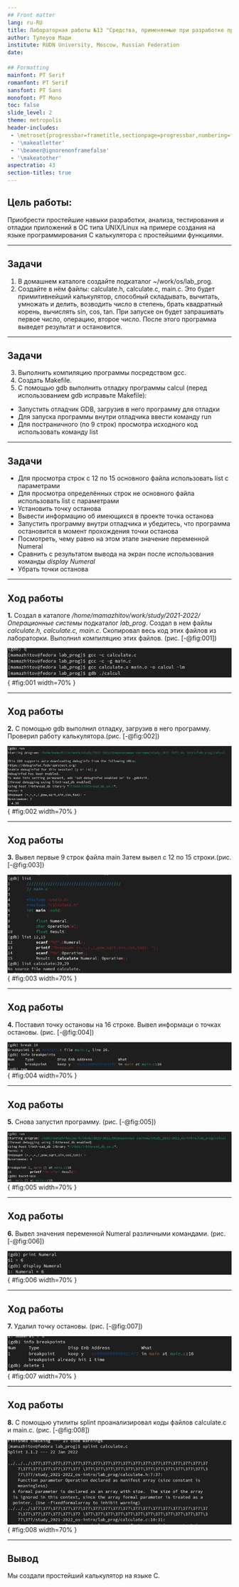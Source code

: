 ```yaml
---
## Front matter
lang: ru-RU
title: Лабораторная работы №13 "Средства, применяемые при разработке программного обеспечения в ОС типа UNIX/Linux"
author: Тулеуов Мади
institute: RUDN University, Moscow, Russian Federation
date:

## Formatting
mainfont: PT Serif
romanfont: PT Serif
sansfont: PT Sans
monofont: PT Mono
toc: false
slide_level: 2
theme: metropolis
header-includes: 
 - \metroset{progressbar=frametitle,sectionpage=progressbar,numbering=fraction}
 - '\makeatletter'
 - '\beamer@ignorenonframefalse'
 - '\makeatother'
aspectratio: 43
section-titles: true
---
```


## Цель работы:

Приобрести простейшие навыки разработки, анализа, тестирования и отладки приложений в ОС типа UNIX/Linux на примере создания на языке программирования С калькулятора с простейшими функциями.

---

## Задачи

1. В домашнем каталоге создайте подкаталог ~/work/os/lab_prog.
2. Создайте в нём файлы: calculate.h, calculate.c, main.c. Это будет примитивнейший калькулятор, способный складывать, вычитать, умножать и делить, возводить число в степень, брать квадратный корень, вычислять sin, cos, tan. При запуске он будет запрашивать первое число, операцию, второе число. После этого программа выведет результат и остановится.

---

## Задачи

3. Выполнить компиляцию программы посредством gcc.
4. Создать Makefile.
5. С помощью gdb выполнить отладку программы calcul (перед использованием gdb исправьте Makefile):
- Запустить отладчик GDB, загрузив в него программу для отладки
- Для запуска программы внутри отладчика ввести команду run
- Для постраничного (по 9 строк) просмотра исходного код использовать команду list

---

## Задачи

- Для просмотра строк с 12 по 15 основного файла использовать list с параметрами
- Для просмотра определённых строк не основного файла использовать list с параметрами
- Установить точку останова
- Вывести информацию об имеющихся в проекте точка останова
- Запустить программу внутри отладчика и убедитесь, что программа остановится в момент прохождения точки останова
- Посмотреть, чему равно на этом этапе значение переменной Numeral
- Сравнить с результатом вывода на экран после использования команды *display Numeral*
- Убрать точки останова


---

## Ход работы

**1.** Создал в каталоге */home/mamazhitov/work/study/2021-2022/Операционные системы* подкаталог *lab_prog*. Создал в нем файлы *calculate.h, calculate.c, main.c*. Скопировал весь код этих файлов из лабораторки. Выполнил компиляцию этих файлов. (рис. [-@fig:001])

![Компиляция файлов](image/1.png){ #fig:001 width=70% }

---

## Ход работы

**2.** С помощью gdb выполнил отладку, загрузив в него программу. Проверил работу калькулятора.(рис. [-@fig:002])

![Работа калькулятора](image/2.png){ #fig:002 width=70% }

---

## Ход работы

**3.**  Вывел первые 9 строк файла main Затем вывел с 12 по 15 строки.(рис. [-@fig:003])

![вывод команды list](image/3.png){ #fig:003 width=70% }

---

## Ход работы

**4.** Поставил точку остановы на 16 строке. Вывел информаци о точках остановы. (рис. [-@fig:004])

![Точки остановы](image/4.png){ #fig:004 width=70% }

---

## Ход работы

**5.** Снова запустил программу. (рис. [-@fig:005])

![Запуск программы](image/5.png){ #fig:005 width=70% }

---

## Ход работы

**6.** Вывел значения переменной Numeral различными командами. (рис. [-@fig:006])

![Вывод Numeral](image/6.png){ #fig:006 width=70% }

---

## Ход работы

**7.** Удалил точку остановы. (рис. [-@fig:007])

![Удаление точки остановы](image/7.png){ #fig:007 width=70% }

---

## Ход работы

**8.** С помощью утилиты splint проанализировал коды файлов calculate.c и main.c. (рис. [-@fig:008])

![Вывод команды splint](image/8.png){ #fig:008 width=70% }

---

## Вывод

Мы создали простейший калькулятор на языке С.